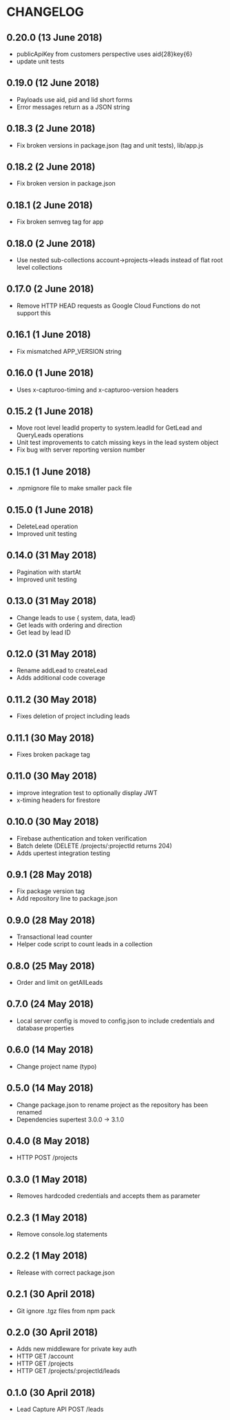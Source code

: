 # CHANGELOG
## 0.20.0 (13 June 2018)
+ publicApiKey from customers perspective uses aid{28}key{6}
+ update unit tests

## 0.19.0 (12 June 2018)
+ Payloads use aid, pid and lid short forms
+ Error messages return as a JSON string

## 0.18.3 (2 June 2018)
+ Fix broken versions in package.json (tag and unit tests), lib/app.js
## 0.18.2 (2 June 2018)
+ Fix broken version in package.json

## 0.18.1 (2 June 2018)
+ Fix broken semveg tag for app

## 0.18.0 (2 June 2018)
+ Use nested sub-collections account->projects->leads instead of flat root level collections

## 0.17.0 (2 June 2018)
+ Remove HTTP HEAD requests as Google Cloud Functions do not support this

## 0.16.1 (1 June 2018)
+ Fix mismatched APP_VERSION string

## 0.16.0 (1 June 2018)
+ Uses x-capturoo-timing and x-capturoo-version headers

## 0.15.2 (1 June 2018)
+ Move root level leadId property to system.leadId for GetLead and QueryLeads operations
+ Unit test improvements to catch missing keys in the lead system object
+ Fix bug with server reporting version number

## 0.15.1 (1 June 2018)
+ .npmignore file to make smaller pack file

## 0.15.0 (1 June 2018)
+ DeleteLead operation
+ Improved unit testing

## 0.14.0 (31 May 2018)
+ Pagination with startAt
+ Improved unit testing

## 0.13.0 (31 May 2018)
+ Change leads to use { system, data, lead}
+ Get leads with ordering and direction
+ Get lead by lead ID

## 0.12.0 (31 May 2018)
+ Rename addLead to createLead
+ Adds additional code coverage

## 0.11.2 (30 May 2018)
+ Fixes deletion of project including leads

## 0.11.1 (30 May 2018)
+ Fixes broken package tag

## 0.11.0 (30 May 2018)
+ improve integration test to optionally display JWT
+ x-timing headers for firestore

## 0.10.0 (30 May 2018)
+ Firebase authentication and token verification
+ Batch delete (DELETE /projects/:projectId returns 204)
+ Adds upertest integration testing

## 0.9.1 (28 May 2018)
+ Fix package version tag
+ Add repository line to package.json

## 0.9.0 (28 May 2018)
+ Transactional lead counter
+ Helper code script to count leads in a collection

## 0.8.0 (25 May 2018)
+ Order and limit on getAllLeads

## 0.7.0 (24 May 2018)
+ Local server config is moved to config.json to include credentials and database properties

## 0.6.0 (14 May 2018)
+ Change project name (typo)

## 0.5.0 (14 May 2018)
+ Change package.json to rename project as the repository has been renamed
+ Dependencies supertest 3.0.0 -> 3.1.0

## 0.4.0 (8 May 2018)
+ HTTP POST /projects

## 0.3.0 (1 May 2018)
+ Removes hardcoded credentials and accepts them as parameter

## 0.2.3 (1 May 2018)
+ Remove console.log statements

## 0.2.2 (1 May 2018)
+ Release with correct package.json

## 0.2.1 (30 April 2018)
+ Git ignore .tgz files from npm pack

## 0.2.0 (30 April 2018)
+ Adds new middleware for private key auth
+ HTTP GET /account
+ HTTP GET /projects
+ HTTP GET /projects/:projectId/leads

## 0.1.0 (30 April 2018)
+ Lead Capture API POST /leads
